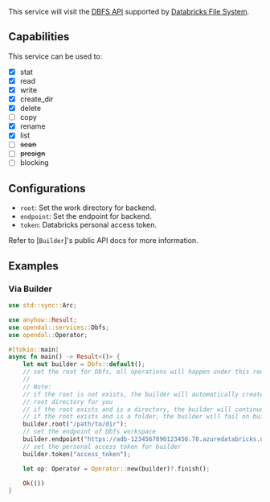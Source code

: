 This service will visit the [DBFS API](https://docs.databricks.com/api/azure/workspace/dbfs) supported by [Databricks File System](https://docs.databricks.com/en/dbfs/index.html).

## Capabilities

This service can be used to:

- [x] stat
- [x] read
- [x] write
- [x] create_dir
- [x] delete
- [ ] copy
- [x] rename
- [x] list
- [ ] ~~scan~~
- [ ] ~~presign~~
- [ ] blocking

## Configurations

- `root`: Set the work directory for backend.
- `endpoint`: Set the endpoint for backend.
- `token`: Databricks personal access token.

Refer to [`Builder`]'s public API docs for more information.

## Examples

### Via Builder

```rust
use std::sync::Arc;

use anyhow::Result;
use opendal::services::Dbfs;
use opendal::Operator;

#[tokio::main]
async fn main() -> Result<()> {
    let mut builder = Dbfs::default();
    // set the root for Dbfs, all operations will happen under this root
    //
    // Note:
    // if the root is not exists, the builder will automatically create the
    // root directory for you
    // if the root exists and is a directory, the builder will continue working
    // if the root exists and is a folder, the builder will fail on building backend
    builder.root("/path/to/dir");
    // set the endpoint of Dbfs workspace
    builder.endpoint("https://adb-1234567890123456.78.azuredatabricks.net");
    // set the personal access token for builder
    builder.token("access_token");

    let op: Operator = Operator::new(builder)?.finish();

    Ok(())
}
```
